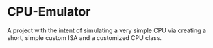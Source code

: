 # CPU-Emulator
A project with the intent of simulating a very simple CPU via creating a short, simple custom ISA and a customized CPU class.
